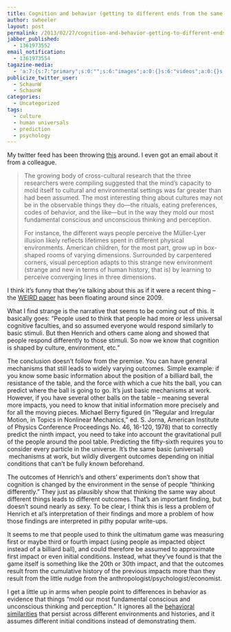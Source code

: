 ```yaml
---
title: Cognition and behavior (getting to different ends from the same beginning)
author: swheeler
layout: post
permalink: /2013/02/27/cognition-and-behavior-getting-to-different-ends-from-the-same-beginning/
jabber_published:
  - 1361973552
email_notification:
  - 1361973554
tagazine-media:
  - 'a:7:{s:7:"primary";s:0:"";s:6:"images";a:0:{}s:6:"videos";a:0:{}s:11:"image_count";i:0;s:6:"author";s:8:"20450928";s:7:"blog_id";s:8:"32115977";s:9:"mod_stamp";s:19:"2013-02-27 13:59:20";}'
publicize_twitter_user:
  - SchaunW
  - SchaunW
categories:
  - Uncategorized
tags:
  - culture
  - human universals
  - prediction
  - psychology
---
```

My twitter feed has been throwing [this][1] around. I even got an email about it from a colleague.

> The growing body of cross-cultural research that the three researchers were compiling suggested that the mind’s capacity to mold itself to cultural and environmental settings was far greater than had been assumed. The most interesting thing about cultures may not be in the observable things they do—the rituals, eating preferences, codes of behavior, and the like—but in the way they mold our most fundamental conscious and unconscious thinking and perception.
> 
> For instance, the different ways people perceive the Müller-Lyer illusion likely reflects lifetimes spent in different physical environments. American children, for the most part, grow up in box-shaped rooms of varying dimensions. Surrounded by carpentered corners, visual perception adapts to this strange new environment (strange and new in terms of human history, that is) by learning to perceive converging lines in three dimensions.

I think it&#8217;s funny that they&#8217;re talking about this as if it were a recent thing &#8211; the [WEIRD paper][2] has been floating around since 2009.<!--more-->

What I find strange is the narrative that seems to be coming out of this. It basically goes: &#8220;People used to think that people had more or less universal cognitive faculties, and so assumed everyone would respond similarly to basic stimuli. But then Henrich and others came along and showed that people respond differently to those stimuli. So now we know that cognition is shaped by culture, environment, etc.&#8221;

The conclusion doesn&#8217;t follow from the premise. You can have general mechanisms that still leads to widely varying outcomes. Simple example: if you know some basic information about the position of a billiard ball, the resistance of the table, and the force with which a cue hits the ball, you can predict where the ball is going to go. It&#8217;s just basic mechanisms at work. However, if you have several other balls on the table &#8211; meaning several more impacts, you need to know that initial information more precisely and for all the moving pieces. Michael Berry figured (in &#8221;Regular and Irregular Motion, in Topics in Nonlinear Mechanics,&#8221; ed. S. Jorna, American Institute of Physics Conference Proceedings No. 46, 16-120, 1978) that to correctly predict the ninth impact, you need to take into account the gravitational pull of the people around the pool table. Predicting the fifty-sixth requires you to consider every particle in the universe. It&#8217;s the same basic (universal)  mechanisms at work, but wildly divergent outcomes depending on initial conditions that can&#8217;t be fully known beforehand.

The outcomes of Henrich&#8217;s and others&#8217; experiments don&#8217;t show that cognition is changed by the environment in the sense of people &#8220;thinking differently.&#8221; They just as plausibly show that thinking the same way about different things leads to different outcomes. That&#8217;s an important finding, but doesn&#8217;t sound nearly as sexy. To be clear, I think this is less a problem of Henrich et al&#8217;s interpretation of their findings and more a problem of how those findings are interpreted in pithy popular write-ups.

It seems to me that people used to think the ultimatum game was measuring first or maybe third or fourth impact (using people as impacted object instead of a billiard ball), and could therefore be assumed to approximate first impact or even initial conditions. Instead, what they&#8217;ve found is that the game itself is something like the 20th or 30th impact, and that the outcomes result from the cumulative history of the previous impacts more than they result from the little nudge from the anthropologist/psychologist/economist.

I get a little up in arms when people point to differences in behavior as evidence that things &#8220;mold our most fundamental conscious and unconscious thinking and perception.&#8221; It ignores all the [behavioral similarities][3] that persist across different environments and histories, and it assumes different initial conditions instead of demonstrating them.

 [1]: http://www.psmag.com/magazines/pacific-standard-cover-story/joe-henrich-weird-ultimatum-game-shaking-up-psychology-economics-53135/
 [2]: http://www2.psych.ubc.ca/~henrich/pdfs/Weird_People_BBS_final02.pdf
 [3]: http://en.wikipedia.org/wiki/Human_Universals
